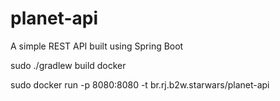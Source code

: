 # planet-api
A simple REST API built using Spring Boot


sudo ./gradlew build docker

sudo docker run -p 8080:8080 -t br.rj.b2w.starwars/planet-api

